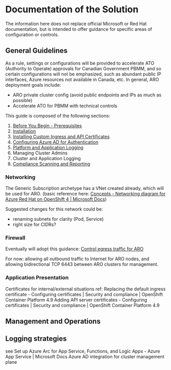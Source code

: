 # Documentation of the Solution

The information here does not replace official Microsoft or Red Hat documentation, but is intended to offer guidance for specific areas of configuration or controls.

## General Guidelines

As a rule, settings or configurations will be provided to accelerate ATO (Authority to Operate) approvals for Canadian Government PBMM, and so certain configurations will not be emphasized, such as abundant public IP interfaces, Azure resources not available in Canada, etc.
In general, ARO deployment goals include:

- ARO private cluster config (avoid public endpoints and IPs as much as possible)
- Accelerate ATO for PBMM with technical controls

This guide is composed of the following sections:

1. [Before You Begin - Prerequisites](01-before-you-begin.md)
2. [Installation](02-installation.md)
3. [Installing Custom Ingress and API Certificates](03-custom-certificates.md)
4. [Configuring Azure AD for Authentication](04-azure-ad-integration.md)
5. [Platform and Application Logging](05-platform-and-app-logging.md)
6. Managing Cluster Admins
7. Cluster and Application Logging
8. [Compliance Scanning and Reporting](08-compliance-scanning.md)


### Networking

The Generic Subscription archetype has a VNet created already, which will be used for ARO. (basic reference here: [Concepts - Networking diagram for Azure Red Hat on OpenShift 4 | Microsoft Docs](https://docs.microsoft.com/en-us/azure/openshift/concepts-networking#whats-new-in-openshift-45))

Suggested changes for this network could be:

- renaming subnets for clarity (Pod, Service)
- right size for CIDRs?

### Firewall

Eventually will adopt this guidance: [Control egress traffic for ARO](https://docs.microsoft.com/en-us/azure/openshift/howto-restrict-egress)

For now: allowing all outbound traffic to Internet for ARO nodes, and allowing bidirectional TCP 6443 between ARO clusters for management.

### Application Presentation

Certificates for internal/external situations
ref: Replacing the default ingress certificate - Configuring certificates | Security and compliance | OpenShift Container Platform 4.9
Adding API server certificates - Configuring certificates | Security and compliance | OpenShift Container Platform 4.9

## Management and Operations

## Logging strategies

see Set up Azure Arc for App Service, Functions, and Logic Apps - Azure App Service | Microsoft Docs
Azure AD integration for cluster management plane
